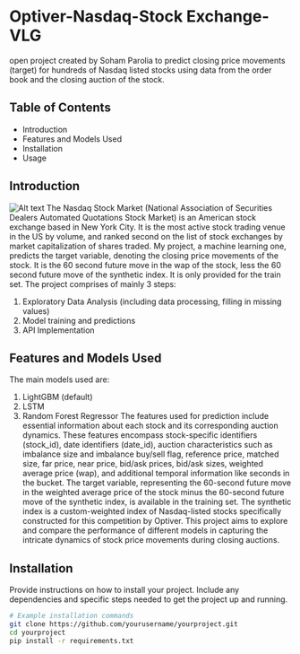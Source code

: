 # Optiver-Nasdaq-Stock Exchange-VLG
open project created by Soham Parolia to predict closing price movements (target) for hundreds of Nasdaq listed stocks using data from the order book and the closing auction of the stock. 

## Table of Contents

- Introduction
- Features and Models Used
- Installation
- Usage

## Introduction
![Alt text]("nasdaq.png")
The Nasdaq Stock Market (National Association of Securities Dealers Automated Quotations Stock Market) is an American stock exchange based in New York City. It is the most active stock trading venue in the US by volume, and ranked second on the list of stock exchanges by market capitalization of shares traded.
My project, a machine learning one, predicts the target variable, denoting the closing price movements of the stock. It is the 60 second future move in the wap of the stock, less the 60 second future move of the synthetic index. It is only provided for the train set.
The project comprises of mainly 3 steps:
1. Exploratory Data Analysis (including data processing, filling in missing values)
2. Model training and predictions
3. API Implementation

## Features and Models Used

The main models used are:
1. LightGBM (default)
2. LSTM
3. Random Forest Regressor
The features used for prediction include essential information about each stock and its corresponding auction dynamics. These features encompass stock-specific identifiers (stock_id), date identifiers (date_id), auction characteristics such as imbalance size and imbalance buy/sell flag, reference price, matched size, far price, near price, bid/ask prices, bid/ask sizes, weighted average price (wap), and additional temporal information like seconds in the bucket. The target variable, representing the 60-second future move in the weighted average price of the stock minus the 60-second future move of the synthetic index, is available in the training set. The synthetic index is a custom-weighted index of Nasdaq-listed stocks specifically constructed for this competition by Optiver. This project aims to explore and compare the performance of different models in capturing the intricate dynamics of stock price movements during closing auctions.

## Installation

Provide instructions on how to install your project. Include any dependencies and specific steps needed to get the project up and running.

```bash
# Example installation commands
git clone https://github.com/yourusername/yourproject.git
cd yourproject
pip install -r requirements.txt
